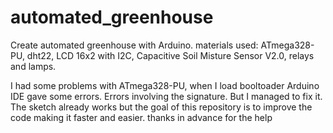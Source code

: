 # automated_greenhouse
Create automated greenhouse with Arduino. materials used: ATmega328-PU, dht22, LCD 16x2 with I2C, Capacitive Soil Misture Sensor V2.0, relays and lamps.

I had some problems with ATmega328-PU, when I load booltoader Arduino IDE gave some errors. Errors involving the signature.
But I managed to fix it.
The sketch already works but the goal of this repository is to improve the code making it faster and easier.
thanks in advance for the help
